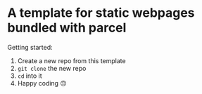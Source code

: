# A template for static webpages bundled with parcel

Getting started:
1. Create a new repo from this template
1. `git clone` the new repo
2. `cd` into it
3. Happy coding 🙃
